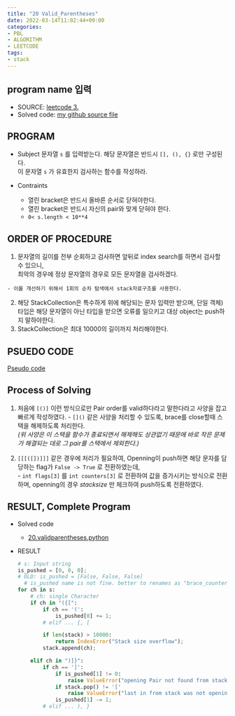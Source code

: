 ```yaml
---
title: "20 Valid_Parentheses"
date: 2022-03-14T11:02:44+09:00
categories:
- PBL
- ALGORITHM
- LEETCODE
tags:
- stack
---
```


program name 입력
-----------------

  - SOURCE: [leetcode 3.](https://leetcode.com/problems/valid-parentheses/)
  - Solved code: [my github source file](https://github.com/junehan-dev/Programming_Lectures/tree/LC/LC)

PROGRAM
-------
  - Subject
    문자열 ``s`` 를 입력받는다. 
    해당 문자열은 반드시 ``[], (), {}`` 로만 구성된다.  
    이 문자열 ``s`` 가 유효한지 검사하는 함수를 작성하라.

  - Contraints
    - 열린 bracket은 반드시 올바른 순서로 닫혀야한다.
    - 열린 bracket은 반드시 자신의 pair와 맞게 닫혀야 한다.
    - ``0< s.length < 10**4``

ORDER OF PROCEDURE
------------------

  1. 문자열의 길이를 전부 순회하고 검사하면 앞뒤로 index search를 하면서 검사할 수 있으니,  
    최악의 경우에 정상 문자열의 경우로 모든 문자열을 검사하겠다.

    - 이를 개선하기 위해서 1회의 순차 탐색에서 stack자료구조를 사용한다.
  2. 해당 StackCollection은 특수하게 위에 해당되는 문자 입력만 받으며, 단일 객체)타입은 해당 문자열이 아닌 타입을 받으면 오류를 일으키고 대상 object는 push하지 말하야한다.
  3. StackCollection은 최대 10000의 길이까지 처리해야한다.


PSUEDO CODE
-----------
  [Pseudo code](https://github.com/junehan-dev/Programming_Lectures/blob/LC/LC/20-Valid_Parentheses/PSUEDO.py)

Process of Solving
------------------

  1. 처음에 ``[()]`` 이런 방식으로만 Pair order를 valid하다라고 말한다라고 사양을 잡고 빠르게 작성하였다.
    - ``[]()`` 같은 사양을 처리할 수 있도록, brace를 close할때 스택을 해제하도록 처리한다.  
    *(위 사양은 이 스택을 함수가 종료되면서 해제해도 상관없기 때문에 바로 작은 문제가 해결되는 데로 그 pair를 스택에서 제외한다.)*

  2. ``[[[([])]]]`` 같은 경우에 처리가 필요하여, Openning이 push하면 해당 문자를 담당하는 flag가 ``False -> True`` 로 전환하였는데,  
    - ``int flags[3]`` 를 ``int counters[3]`` 로 전환하여 값을 증가시키는 방식으로 전환하며,
    openning의 경우 *stacksize* 만 체크하여 push하도록 전환하였다.

RESULT, Complete Program
------------------------

- Solved code

  - [20.validparentheses.python](https://github.com/junehan-dev/Programming_Lectures/blob/LC/LC/20-Valid_Parentheses/solution.py)

- RESULT

  ```python
  # s: Input string
  is_pushed = [0, 0, 0];
  # OLD: is_pushed = [False, False, False] 
    # is_pushed name is not fine. better to renames as "brace_counters"
  for ch in s:
      # ch: single Character
      if ch in "({[":
          if ch == '(':
              is_pushed[0] += 1;
          # elif ... {, [

          if len(stack) > 10000:
              return IndexError("Stack size overflow");
          stack.append(ch);

      elif ch in ")]}":
          if ch == ']':
              if is_pushed[1] != 0:
                  raise ValueError("opening Pair not found from stack")
              if stack.pop() != '['
                  raise ValueError("last in from stack was not opening pair")
              is_pushed[1] -= 1;
          # elif ... ), }
  ```

